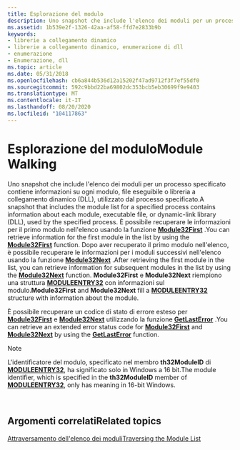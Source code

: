 ```yaml
---
title: Esplorazione del modulo
description: Uno snapshot che include l'elenco dei moduli per un processo specificato contiene informazioni su ogni modulo, file eseguibile o libreria a collegamento dinamico (DLL), utilizzato dal processo specificato.
ms.assetid: 1b539e2f-1326-42aa-af58-ffd7e2833b9b
keywords:
- librerie a collegamento dinamico
- librerie a collegamento dinamico, enumerazione di dll
- enumerazione
- Enumerazione, dll
ms.topic: article
ms.date: 05/31/2018
ms.openlocfilehash: cb6a844b536d12a15202f47ad9712f3f7ef55df0
ms.sourcegitcommit: 592c9bbd22ba69802dc353bcb5eb30699f9e9403
ms.translationtype: MT
ms.contentlocale: it-IT
ms.lasthandoff: 08/20/2020
ms.locfileid: "104117863"
---
```

# <a name="module-walking"></a><span data-ttu-id="8a03b-107">Esplorazione del modulo</span><span class="sxs-lookup"><span data-stu-id="8a03b-107">Module Walking</span></span>

<span data-ttu-id="8a03b-108">Uno snapshot che include l'elenco dei moduli per un processo specificato contiene informazioni su ogni modulo, file eseguibile o libreria a collegamento dinamico (DLL), utilizzato dal processo specificato.</span><span class="sxs-lookup"><span data-stu-id="8a03b-108">A snapshot that includes the module list for a specified process contains information about each module, executable file, or dynamic-link library (DLL), used by the specified process.</span></span> <span data-ttu-id="8a03b-109">È possibile recuperare le informazioni per il primo modulo nell'elenco usando la funzione [**Module32First**](/windows/desktop/api/TlHelp32/nf-tlhelp32-module32first) .</span><span class="sxs-lookup"><span data-stu-id="8a03b-109">You can retrieve information for the first module in the list by using the [**Module32First**](/windows/desktop/api/TlHelp32/nf-tlhelp32-module32first) function.</span></span> <span data-ttu-id="8a03b-110">Dopo aver recuperato il primo modulo nell'elenco, è possibile recuperare le informazioni per i moduli successivi nell'elenco usando la funzione [**Module32Next**](/windows/desktop/api/TlHelp32/nf-tlhelp32-module32next) .</span><span class="sxs-lookup"><span data-stu-id="8a03b-110">After retrieving the first module in the list, you can retrieve information for subsequent modules in the list by using the [**Module32Next**](/windows/desktop/api/TlHelp32/nf-tlhelp32-module32next) function.</span></span> <span data-ttu-id="8a03b-111">**Module32First** e **Module32Next** riempiono una struttura [**MODULEENTRY32**](/windows/win32/api/tlhelp32/ns-tlhelp32-moduleentry32) con informazioni sul modulo.</span><span class="sxs-lookup"><span data-stu-id="8a03b-111">**Module32First** and **Module32Next** fill a [**MODULEENTRY32**](/windows/win32/api/tlhelp32/ns-tlhelp32-moduleentry32) structure with information about the module.</span></span>

<span data-ttu-id="8a03b-112">È possibile recuperare un codice di stato di errore esteso per [**Module32First**](/windows/desktop/api/TlHelp32/nf-tlhelp32-module32first) e [**Module32Next**](/windows/desktop/api/TlHelp32/nf-tlhelp32-module32next) utilizzando la funzione [**GetLastError**](/windows/desktop/api/errhandlingapi/nf-errhandlingapi-getlasterror) .</span><span class="sxs-lookup"><span data-stu-id="8a03b-112">You can retrieve an extended error status code for [**Module32First**](/windows/desktop/api/TlHelp32/nf-tlhelp32-module32first) and [**Module32Next**](/windows/desktop/api/TlHelp32/nf-tlhelp32-module32next) by using the [**GetLastError**](/windows/desktop/api/errhandlingapi/nf-errhandlingapi-getlasterror) function.</span></span>

> [!Note]  
> <span data-ttu-id="8a03b-113">L'identificatore del modulo, specificato nel membro **th32ModuleID** di [**MODULEENTRY32**](/windows/win32/api/tlhelp32/ns-tlhelp32-moduleentry32), ha significato solo in Windows a 16 bit.</span><span class="sxs-lookup"><span data-stu-id="8a03b-113">The module identifier, which is specified in the **th32ModuleID** member of [**MODULEENTRY32**](/windows/win32/api/tlhelp32/ns-tlhelp32-moduleentry32), only has meaning in 16-bit Windows.</span></span>

 

## <a name="related-topics"></a><span data-ttu-id="8a03b-114">Argomenti correlati</span><span class="sxs-lookup"><span data-stu-id="8a03b-114">Related topics</span></span>

<dl> <dt>

[<span data-ttu-id="8a03b-115">Attraversamento dell'elenco dei moduli</span><span class="sxs-lookup"><span data-stu-id="8a03b-115">Traversing the Module List</span></span>](traversing-the-module-list.md)
</dt> </dl>

 

 